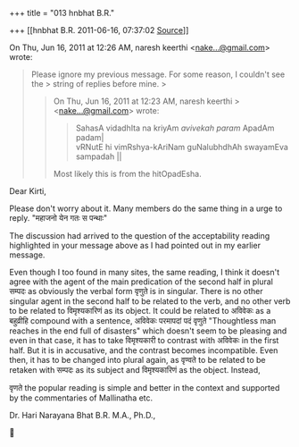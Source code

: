 +++
title = "013 hnbhat B.R."

+++
[[hnbhat B.R.	2011-06-16, 07:37:02 [Source](https://groups.google.com/g/samskrita/c/hJtFHi0nwlI)]]



On Thu, Jun 16, 2011 at 12:26 AM, naresh keerthi \<[nake...@gmail.com]()\> wrote:  

> Please ignore my previous message. For some reason, I couldn't see the > string of replies before mine. >
> 
> > 
> > 
> > 
> >   
>   
> > 
> > On Thu, Jun 16, 2011 at 12:23 AM, naresh keerthi > \<[nake...@gmail.com]()\> wrote:  
> > > SahasA vidadhIta na kriyAm *avivekah param* ApadAm padam\|  
> > vRNutE hi vimRshya-kAriNam guNalubhdhAh swayamEva sampadah \|\|  
> >   
> > Most likely this is from the hitOpadEsha.  
> > 
> > 
> > 

  

Dear Kirti,

  

Please don't worry about it. Many members do the same thing in a urge to reply. "महाजनो येन गतः स पन्थाः"

  

The discussion had arrived to the question of the acceptability reading highlighted in your message above as I had pointed out in my earlier message.

  

Even though I too found in many sites, the same reading, I think it doesn't agree with the agent of the main predication of the second half in plural सम्पदः as obviously the verbal form वृणुते is in singular. There is no other singular agent in the second half to be related to the verb, and no other verb to be related to विमृश्यकारिणं as its object. It could be related to अविवेकः as a बहुव्रीहि compound with a sentence, अविवेकः परमापदां पदं वृणुते "Thoughtless man reaches in the end full of disasters" which doesn't seem to be pleasing and even in that case, it has to take विमृश्यकारी to contrast with अविवेकः in the first half. But it is in accusative, and the contrast becomes incompatible. Even then, it has to be changed into plural again, as वृण्वते to be related to be retaken with सम्पदः as its subject and विमृश्यकारिणं as the object. Instead,

  

वृणते the popular reading is simple and better in the context and supported by the commentaries of Mallinatha etc.

  

  

Dr. Hari Narayana Bhat B.R. M.A., Ph.D.,



